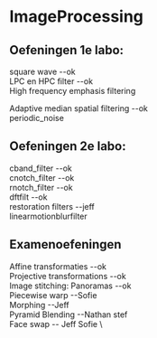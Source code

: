 # ImageProcessing

## Oefeningen 1e labo: 
square wave --ok \
LPC en HPC filter --ok \
High frequency emphasis filtering 

Adaptive median spatial filtering --ok \
periodic_noise 
 
## Oefeningen 2e labo: 
cband_filter --ok \
cnotch_filter --ok \
rnotch_filter --ok \
dftfilt --ok \
restoration filters --jeff \
linearmotionblurfilter 

## Examenoefeningen
Affine transformaties --ok \
Projective transformations --ok\
Image stitching: Panoramas --ok\
Piecewise warp --Sofie\
Morphing --Jeff\
Pyramid Blending --Nathan stef  \
Face swap -- Jeff Sofie \

